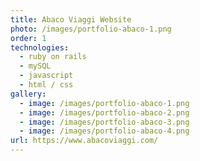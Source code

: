 ```yaml
---
title: Abaco Viaggi Website
photo: /images/portfolio-abaco-1.png
order: 1
technologies:
  - ruby on rails    
  - mySQL
  - javascript
  - html / css
gallery:
  - image: /images/portfolio-abaco-1.png
  - image: /images/portfolio-abaco-2.png
  - image: /images/portfolio-abaco-3.png
  - image: /images/portfolio-abaco-4.png
url: https://www.abacoviaggi.com/
---
```

